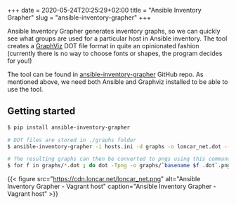 +++
date = 2020-05-24T20:25:29+02:00
title = "Ansible Inventory Grapher"
slug = "ansible-inventory-grapher"
+++

Ansible Inventory Grapher generates inventory graphs, so we can quickly see what groups are used for a particular host in Ansible inventory. The tool creates a [GraphViz](http://www.graphviz.org) DOT file format in quite an opinionated fashion (currently there is no way to choose fonts or shapes, the program decides for you!)

The tool can be found in [ansible-inventory-grapher](https://github.com/willthames/ansible-inventory-grapher) GitHub repo. As mentioned above, we need both Ansible and Graphviz installed to be able to use the tool.

## Getting started

```bash
$ pip install ansible-inventory-grapher

# DOT files are stored in ./graphs folder
$ ansible-inventory-grapher -i hosts.ini -d graphs -o loncar_net.dot --visible-vars=ansible_host --visible-vars=ansible_user loncar_net

# The resulting graphs can then be converted to pngs using this command. Assuming the DOT files are stored in graphs folder
$ for f in graphs/*.dot ; do dot -Tpng -o graphs/`basename $f .dot`.png $f; done
```

{{< figure src="https://cdn.loncar.net/loncar_net.png" alt="Ansible Inventory Grapher - Vagrant host" caption="Ansible Inventory Grapher - Vagrant host" >}}
